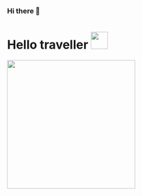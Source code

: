 ### Hi there 👋

<h1>
  Hello traveller
  <img src="https://media.giphy.com/media/hvRJCLFzcasrR4ia7z/giphy.gif" width="40px"/>
</h1>

<div id="badges">
  <img src="https://komarev.com/ghpvc/?username=Cyber-SW&style=flat-square&color=blue" alt=""/>
</div>

<img src="https://media3.giphy.com/media/L3bj6t3opdeNddYCyl/giphy.gif" width="300px"/>


<!--
**Cyber-SW/Cyber-SW** is a ✨ _special_ ✨ repository because its `README.md` (this file) appears on your GitHub profile.

Here are some ideas to get you started:

- 🔭 I’m currently working on ...
- 🌱 I’m currently learning ...
- 👯 I’m looking to collaborate on ...
- 🤔 I’m looking for help with ...
- 💬 Ask me about ...
- 📫 How to reach me: ...
- ⚡ Fun fact: ...
-->
